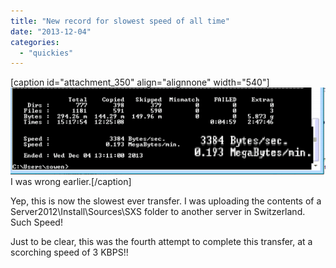 ```yaml
---
title: "New record for slowest speed of all time"
date: "2013-12-04"
categories: 
  - "quickies"
---
```


\[caption id="attachment\_350" align="alignnone" width="540"\][![I was wrong earlier.](images/slowest-ever.png)](http://foxdeploy.files.wordpress.com/2013/12/slowest-ever.png) I was wrong earlier.\[/caption\]

Yep, this is now the slowest ever transfer. I was uploading the contents of a Server2012\\Install\\Sources\\SXS folder to another server in Switzerland. Such Speed!

Just to be clear, this was the fourth attempt to complete this transfer, at a scorching speed of 3 KBPS!!
